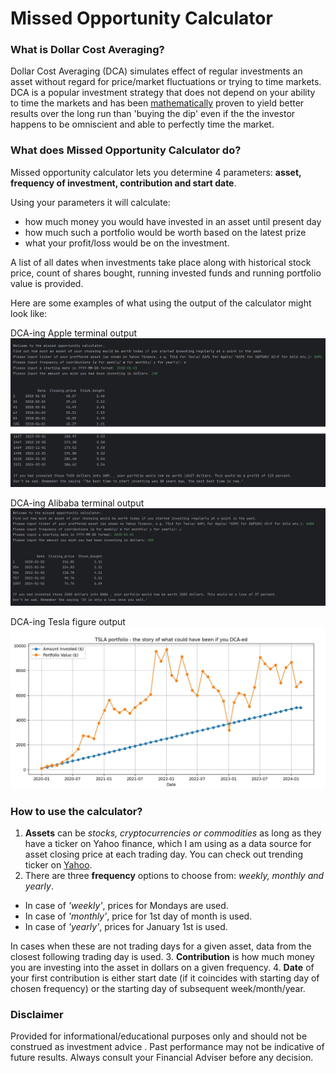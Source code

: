 # Missed Opportunity Calculator

### What is Dollar Cost Averaging?

Dollar Cost Averaging (DCA) simulates effect of regular investments an asset without regard for price/market fluctuations or trying to time markets. DCA is a popular investment strategy that does not depend on your ability to time the markets and has been [mathematically](https://ofdollarsanddata.com/even-god-couldnt-beat-dollar-cost-averaging/) proven to yield better results over the long run than 'buying the dip' even if the the investor happens to be omniscient and able to perfectly time the market.


### What does Missed Opportunity Calculator do?

Missed opportunity calculator lets you determine 4 parameters: **asset, frequency of investment, contribution and start date**. 

Using your parameters it will calculate:
- how much money you would have invested in an asset until present day
- how much such a portfolio would be worth based on the latest prize
- what your profit/loss would be on the investment.
  
A list of all dates when investments take place along with historical stock price, count of shares bought, running invested funds and running portfolio value is provided.

Here are some examples of what using the output of the calculator might look like:	

DCA-ing Apple terminal output
![Picture1](https://github.com/DmitrijSolanic/Portfolio/blob/main/Missed_Opportunity_Calculator/missed_opportunity_calculator_example1.jpg)

DCA-ing Alibaba terminal output
![Picture2](https://github.com/DmitrijSolanic/Portfolio/blob/main/Missed_Opportunity_Calculator/missed_opportunity_calculator_example2.JPG)

DCA-ing Tesla figure output
![Picture3](https://github.com/DmitrijSolanic/Portfolio/blob/main/Missed_Opportunity_Calculator/missed_opportunity_calculator_example3_viz.JPG)


### How to use the calculator?

1. **Assets** can be *stocks, cryptocurrencies or commodities* as long as they have a ticker on Yahoo finance, which I am using as a data source for asset closing price at each trading day. You can check out trending ticker on [Yahoo](https://finance.yahoo.com/trending-tickers/).
2. There are three **frequency** options to choose from: *weekly, monthly and yearly*. 
- In case of *'weekly'*, prices for Mondays are used. 
- In case of *'monthly'*, price for 1st day of month is used.
- In case of *'yearly'*, prices for January 1st is used. 

In cases when these are not trading days for a given asset, data from the closest following trading day is used. 
3. **Contribution** is how much money you are investing into the asset in dollars on a given frequency. 
4. **Date** of your first contribution is either start date (if it coincides with starting day of chosen frequency) or the starting day of subsequent week/month/year.


### Disclaimer

Provided for informational/educational purposes only and should not be construed as investment advice . Past performance may not be indicative of future results. Always consult your Financial Adviser before any decision. 

